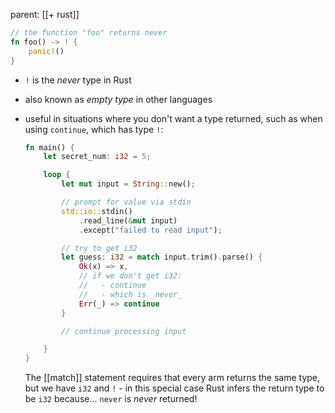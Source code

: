 parent: [[+ rust]]

```rust
// the function "foo" returns never
fn foo() -> ! {
	panic!()
}
```

- `!` is the _never_ type in Rust
- also known as _empty type_ in other languages
- useful in situations where you don't want a type returned, such as when using `continue`, which has type `!`:
	```rust
	fn main() {
		let secret_num: i32 = 5;
	
		loop {
			let mut input = String::new();
	
			// prompt for value via stdin
			std::io::stdin()
				.read_line(&mut input)
				.except("failed to read input");
	
			// try to get i32
			let guess: i32 = match input.trim().parse() {
				Ok(x) => x,
				// if we don't get i32:
				//   - continue 
				//   - which is _never_
				Err(_) => continue
			}
	
			// continue processing input 
	
		}
	}
	```

	The [[match]] statement requires that every arm returns the same type, but we have `i32` and `!` - in this special case Rust infers the return type to be `i32` because... `never` is _never_ returned!